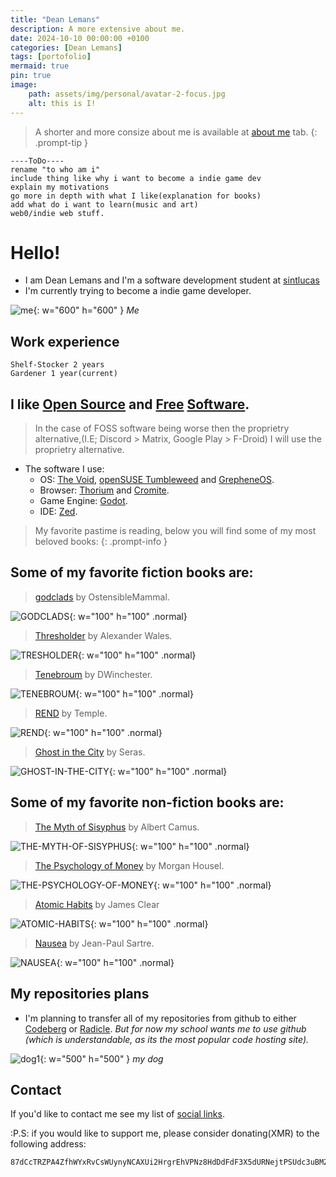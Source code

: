 ```yaml
---
title: "Dean Lemans"
description: A more extensive about me.
date: 2024-10-10 00:00:00 +0100
categories: [Dean Lemans]
tags: [portofolio]
mermaid: true
pin: true
image:
    path: assets/img/personal/avatar-2-focus.jpg
    alt: this is I!
---
```

>A shorter and more consize about me is available at [about me](https://deanlemans.github.io/about-me/) tab.
{: .prompt-tip }

```
----ToDo----
rename "to who am i"
include thing like why i want to become a indie game dev
explain my motivations
go more in depth with what I like(explanation for books)
add what do i want to learn(music and art)
web0/indie web stuff.
```


# Hello!

- I am Dean Lemans and I'm a software development student at [sintlucas](https://www.sintlucas.nl/)
- I'm currently trying to become a indie game developer.


![me](/assets/img/personal/avatar-2.jpg){: w="600" h="600" }
_Me_

## Work experience
```
Shelf-Stocker 2 years
Gardener 1 year(current)
```

## I like [Open Source](https://opensource.org/osd) and [Free](https://writefreesoftware.org/learn) [Software](https://www.gnu.org/philosophy/free-sw.en.html).

> In the case of FOSS software being worse then the proprietry alternative,(I.E; Discord > Matrix, Google Play > F-Droid) I will use the proprietry alternative.

- The software I use:
    - OS: [The Void](https://voidlinux.org/), [openSUSE Tumbleweed](https://www.opensuse.org/#Tumbleweed) and [GrepheneOS](https://grapheneos.org/).
    - Browser: [Thorium](https://thorium.rocks/) and [Cromite](https://github.com/uazo/cromite).
    - Game Engine: [Godot](https://godotengine.org/).
    - IDE: [Zed](https://zed.dev/).

> My favorite pastime is reading, below you will find some of my most beloved books:
{: .prompt-info }
## Some of my favorite fiction books are:

> [godclads](https://www.royalroad.com/fiction/59663/godclads) by OstensibleMammal.

![GODCLADS](/assets/img/post/GODCLADS.jpg){: w="100" h="100" .normal}

> [Thresholder](https://www.royalroad.com/fiction/60396/thresholder) by Alexander Wales. 

![TRESHOLDER](/assets/img/post/TRESHOLDER.jpg){: w="100" h="100" .normal}

> [Tenebroum](https://www.royalroad.com/fiction/58643/tenebroum-book-1-stubbed) by DWinchester. 

![TENEBROUM](/assets/img/post/TENEBROUM.jpg){: w="100" h="100" .normal}

> [REND](https://www.royalroad.com/fiction/32615/rend) by Temple. 

![REND](/assets/img/post/REND.jpg){: w="100" h="100" .normal}

> [Ghost in the City](https://www.royalroad.com/fiction/62125/ghost-in-the-city-cyberpunk-gamer-si) by Seras. 

![GHOST-IN-THE-CITY](/assets/img/post/GHOST-IN-THE-CITY.jpg){: w="100" h="100" .normal}

## Some of my favorite non-fiction books are:

> [The Myth of Sisyphus](https://www.goodreads.com/book/show/91950.The_Myth_of_Sisyphus) by Albert Camus.

![THE-MYTH-OF-SISYPHUS](/assets/img/post/THE-MYTH-OF-SISYPHUS.jpg){: w="100" h="100" .normal}

> [The Psychology of Money](https://www.goodreads.com/book/show/41881472-the-psychology-of-money) by Morgan Housel. 

![THE-PSYCHOLOGY-OF-MONEY](/assets/img/post/THE-PSYCHOLOGY-OF-MONEY.jpg){: w="100" h="100" .normal}

> [Atomic Habits](https://www.goodreads.com/book/show/40121378-atomic-habits) by James Clear 

![ATOMIC-HABITS](/assets/img/post/ATOMIC-HABITS.jpg){: w="100" h="100" .normal}

> [Nausea](https://www.goodreads.com/book/show/298275.Nausea) by Jean-Paul Sartre. 

![NAUSEA](/assets/img/post/NAUSEA.JPG){: w="100" h="100" .normal}




## My repositories plans

- I'm planning to transfer all of my repositories from github to either [Codeberg](https://codeberg.org/) or [Radicle](https://radicle.xyz/). 
*But for now my school wants me to use github (which is understandable, as its the most popular code hosting site).*

![dog1](assets/img/personal/dog1.jpg){: w="500" h="500" }
_my dog_

## Contact

If you'd like to contact me see my list of [social links](https://linksta.cc/@Dean).


:P.S:
if you would like to support me, please consider donating(XMR) to the following address: 
```
87dCcTRZPA4ZfhWYxRvCsWUynyNCAXUi2HrgrEhVPNz8HdDdFdF3X5dURNejtPSUdc3uBMZpri5D4PJqJwacXDa1AYahHQ5
```